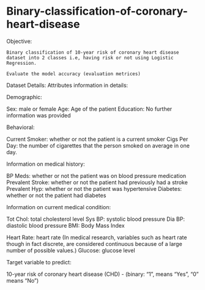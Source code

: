 # Binary-classification-of-coronary-heart-disease
Objective:

    Binary classification of 10-year risk of coronary heart disease dataset into 2 classes i.e, having risk or not using Logistic Regression.

    Evaluate the model accuracy (evaluation metrices)

Dataset Details:
Attributes information in details:

Demographic:

Sex: male or female
Age: Age of the patient
Education: No further information was provided

Behavioral:

Current Smoker: whether or not the patient is a current smoker
Cigs Per Day: the number of cigarettes that the person smoked on average in one day.

Information on medical history:

BP Meds: whether or not the patient was on blood pressure medication Prevalent Stroke: whether or not the patient had previously had a stroke Prevalent Hyp: whether or not the patient was hypertensive
Diabetes: whether or not the patient had diabetes

Information on current medical condition:

Tot Chol: total cholesterol level Sys BP: systolic blood pressure Dia BP: diastolic blood pressure BMI: Body Mass Index

Heart Rate: heart rate (In medical research, variables such as heart rate though in fact discrete, are considered continuous because of a large number of possible values.)
Glucose: glucose level

Target variable to predict:

10-year risk of coronary heart disease (CHD) - (binary: “1”, means “Yes”, “0” means “No”)

